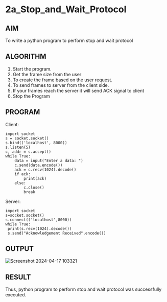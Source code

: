 # 2a_Stop_and_Wait_Protocol
## AIM 
To write a python program to perform stop and wait protocol
## ALGORITHM
1. Start the program.
2. Get the frame size from the user
3. To create the frame based on the user request.
4. To send frames to server from the client side.
5. If your frames reach the server it will send ACK signal to client
6. Stop the Program
## PROGRAM

Client:
```
import socket
s = socket.socket()
s.bind(('localhost', 8000)) 
s.listen(5)
c, addr = s.accept()
while True:
    data = input("Enter a data: ")
    c.send(data.encode())
    ack = c.recv(1024).decode()
    if ack:
        print(ack)
    else:
        c.close()
        break 
```
Server:
```
import socket
s=socket.socket()
s.connect(('localhost',8000))
while True:
 print(s.recv(1024).decode())
 s.send("Acknowledgement Received".encode())
```
## OUTPUT

![Screenshot 2024-04-17 103321](https://github.com/ThakshaRishi/2a_Stop_and_Wait_Protocol/assets/144870423/e7faea72-9abe-4d1d-a8fa-bfeba4b44f63)


## RESULT
Thus, python program to perform stop and wait protocol was successfully executed.

